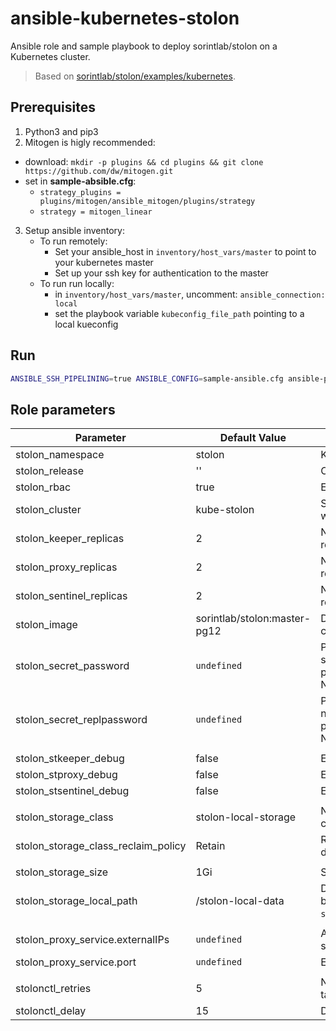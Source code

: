 # ansible-kubernetes-stolon

Ansible role and sample playbook to deploy sorintlab/stolon on a Kubernetes cluster.

> Based on [sorintlab/stolon/examples/kubernetes](https://github.com/sorintlab/stolon/tree/master/examples/kubernetes).

## Prerequisites
1. Python3 and pip3
2. Mitogen is higly recommended:
  - download: `mkdir -p plugins && cd plugins && git clone https://github.com/dw/mitogen.git`
  - set in **sample-absible.cfg**:
    - `strategy_plugins = plugins/mitogen/ansible_mitogen/plugins/strategy`
    - `strategy = mitogen_linear`
3. Setup ansible inventory:
    - To run remotely:
        - Set your ansible_host in `inventory/host_vars/master` to point to your kubernetes master
        - Set up your ssh key for authentication to the master
    - To run run locally:
        - in `inventory/host_vars/master`, uncomment: `ansible_connection: local`
        - set the playbook variable `kubeconfig_file_path` pointing to a local kueconfig

## Run
```bash
ANSIBLE_SSH_PIPELINING=true ANSIBLE_CONFIG=sample-ansible.cfg ansible-playbook sample-playbook.yml
```

## Role parameters

| Parameter                           | Default Value                | Description                                                                                                                     |
|-------------------------------------|------------------------------|---------------------------------------------------------------------------------------------------------------------------------|
| stolon_namespace                    | stolon                       | Kubernetes namespace                                                                                                            |
| stolon_release                      | ''                           | Optional prefix for stolon objetcs                                                                                              |
| stolon_rbac                         | true                         | Enable RBAC                                                                                                                     |
| stolon_cluster                      | kube-stolon                  | Stolon cluster name. Will be prefixed with `stolon_release`                                                                     |
| stolon_keeper_replicas              | 2                            | Number of keeper (statefulset) replicas                                                                                         |
| stolon_proxy_replicas               | 2                            | Number of proxy (deployment) replicas                                                                                           |
| stolon_sentinel_replicas            | 2                            | Number of sentinel (deployment) replicas                                                                                        |
| stolon_image                        | sorintlab/stolon:master-pg12 | Docker image for all stolon components                                                                                          |
| stolon_secret_password              | `undefined`                  | Password for `stolon` user. If not specified, a 15 length random password will be generated. Must NOT be base64 encoded.        |
| stolon_secret_replpassword          | `undefined`                  | Password for the replication user. If not specified, a 15 length random password will be generated. Must NOT be base64 encoded. |
| |
| stolon_stkeeper_debug               | false                        | Enable debug for keeper                                                                                                         |
| stolon_stproxy_debug                | false                        | Enable debug for proxy                                                                                                          |
| stolon_stsentinel_debug             | false                        | Enable debug for sentinel                                                                                                       |
| |
| stolon_storage_class                | stolon-local-storage         | Name of k8s storage class to be created/used                                                                                    |
| stolon_storage_class_reclaim_policy | Retain                       | Reclaim policy, overriding k8s default of `Delete`                                                                              |
| |
| stolon_storage_size                 | 1Gi                          | Size of the local PersistentVolume                                                                                              |
| stolon_storage_local_path           | /stolon-local-data           | Data directory. PostgreSQL data will be in `stolon_storage_local_path`/postgres                                                 |
| |
| stolon_proxy_service.externalIPs    | `undefined`                  | Array of IPs for exposing proxy-service                                                                                         |
| stolon_proxy_service.port           | `undefined`                  | External proxy port                                                                                                             |
| |
| stolonctl_retries                   | 5                            | Number of retries for the stolonctl task before giving up                                                                       |
| stolonctl_delay                     | 15                           | Delay between each retry                                                                                                        |

